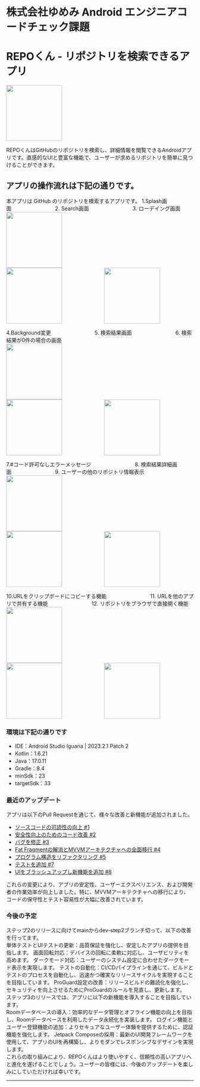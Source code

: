 # 株式会社ゆめみ Android エンジニアコードチェック課題
# REPOくん - リポジトリを検索できるアプリ
<img src="docs/repo.png" width="150" height="150">

REPOくんはGitHubのリポジトリを検索し、詳細情報を閲覧できるAndroidアプリです。直感的なUIと豊富な機能で、ユーザーが求めるリポジトリを簡単に見つけることができます。

## アプリの操作流れは下記の通りです。

本アプリは GitHub のリポジトリを検索するアプリです。
 1.Splash画面<span style="margin-right: 3cm;">&nbsp;</span>2. Search画面<span style="margin-right: 3cm;">&nbsp;</span>3. ローデイング画面<br>
   <img src="docs/splash.gif" width="150" style="margin-right: 3cm;"><img src="docs/search.gif" width="150" style="margin-right: 3cm;"><img src="docs/loading.gif" width="150"><br>

 4.Background変更<span style="margin-right: 3cm;">&nbsp;</span>5. 検索結果画面<span style="margin-right: 3cm;">&nbsp;</span>6. 検索結果が0件の場合の画面<br>
   <img src="docs/screen-change.gif" width="150" style="margin-right: 3cm;"><img src="docs/search-results.gif" width="150" style="margin-right: 3cm;"><img src="docs/valid-search.gif" width="150"><br>

 7.#コード許可なしエラーメッセージ<span style="margin-right: 3cm;">&nbsp;</span>8. 検索結果詳細画面<span style="margin-right: 3cm;">&nbsp;</span>9. ユーザーの他のリポジトリ情報表示<br>
   <img src="docs/nohash.gif" width="150" style="margin-right: 3cm;"><img src="docs/navto detail.gif" width="150" style="margin-right: 3cm;"><img src="docs/other-repo-fromm-user.gif" width="150"><br>

 10.URLをクリップボードにコピーする機能<span style="margin-right: 3cm;">&nbsp;</span>11. URLを他のアプリで共有する機能<span style="margin-right: 3cm;">&nbsp;</span>12. リポジトリをブラウザで直接開く機能<br>
    <img src="docs/copy-link.gif" width="150" style="margin-right: 3cm;"><img src="docs/share-link.gif" width="150" style="margin-right: 3cm;"><img src="docs/open-in-web.gif" width="150"><br>



### 環境は下記の通りです

- IDE：Android Studio Iguana | 2023.2.1 Patch 2
- Kotlin：1.6.21
- Java：17.0.11
- Gradle：8.4
- minSdk：23
- targetSdk：33

### 最近のアップデート

アプリは以下のPull Requestを通じて、様々な改善と新機能が追加されました。

- [ソースコードの可読性の向上 #1](https://github.com/asithishantha/android-engineer-codecheck-asith/pull/10)
- [安全性向上のためのコード改善 #2](https://github.com/asithishantha/android-engineer-codecheck-asith/pull/11)
- [バグを修正 #3](https://github.com/asithishantha/android-engineer-codecheck-asith/pull/13)
- [Fat Fragmentの解消とMVVMアーキテクチャへの全面移行 #4](https://github.com/asithishantha/android-engineer-codecheck-asith/pull/14)
- [プログラム構造をリファクタリング #5](https://github.com/asithishantha/android-engineer-codecheck-asith/pull/16)
- [テストを追加 #7](https://github.com/asithishantha/android-engineer-codecheck-asith/pull/18)
- [UIをブラッシュアップし新機能を追加 #8](https://github.com/asithishantha/android-engineer-codecheck-asith/pull/19)

これらの変更により、アプリの安定性、ユーザーエクスペリエンス、および開発者の作業効率が向上しました。特に、MVVMアーキテクチャへの移行により、コードの保守性とテスト容易性が大幅に改善されています。

### 今後の予定

ステップ2のリリースに向けてmainからdev-step2ブランチ切って、以下の改善を行ってます。
<br>
単体テストとUIテストの更新：品質保証を強化し、安定したアプリの提供を目指します。
画面回転対応：デバイスの回転に柔軟に対応し、ユーザビリティを高めます。
ダークモード対応：ユーザーのシステム設定に合わせたダークモード表示を実現します。
テストの自動化：CI/CDパイプラインを通じて、ビルドとテストのプロセスを自動化し、迅速かつ確実なリリースサイクルを実現することを目指しています。
ProGuard設定の改善：リリースビルドの難読化を強化し、セキュリティを向上させるためにProGuardのルールを見直し、更新します。
<br>
ステップ3のリリースでは、アプリに以下の新機能を導入することを目指しています。
<br>
Roomデータベースの導入：効率的なデータ管理とオフライン機能の向上を目指し、Roomデータベースを利用したデータ永続化を実装します。
ログイン機能とユーザー登録機能の追加：よりセキュアなユーザー体験を提供するために、認証機能を強化します。
Jetpack Composeの採用：最新のUI開発フレームワークを使用して、アプリのUIを再構築し、よりモダンでレスポンシブなデザインを実現します。
<br>
これらの取り組みにより、REPOくんはより使いやすく、信頼性の高いアプリへと進化を遂げることでしょう。ユーザーの皆様には、今後のアップデートを楽しみにしていただければ幸いです。

---